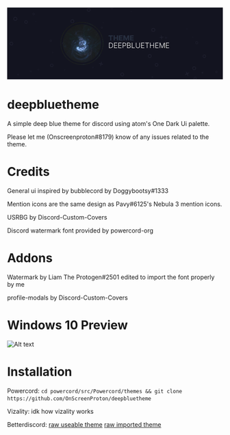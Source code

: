![Alt text](https://raw.githubusercontent.com/OnscreenProton/deepbluetheme/main/assets/banner.png)

# deepbluetheme

A simple deep blue theme for discord using atom's One Dark Ui palette.

Please let me (Onscreenproton#8179) know of any issues related to the theme.

# Credits
General ui inspired by bubblecord by Doggybootsy#1333

Mention icons are the same design as Pavy#6125's Nebula 3 mention icons.

USRBG by Discord-Custom-Covers

Discord watermark font provided by powercord-org

# Addons
Watermark by Liam The Protogen#2501 edited to import the font properly by me

profile-modals by Discord-Custom-Covers

# Windows 10 Preview
![Alt text](https://i.imgur.com/ZQcnKbm.png?raw=true)

# Installation
Powercord: 
```cd powercord/src/Powercord/themes && git clone https://github.com/OnScreenProton/deepbluetheme```

Vizality:
idk how vizality works

Betterdiscord:
[raw useable theme](https://raw.githubusercontent.com/OnscreenProton/deepbluetheme/main/Compiled_CSS/deepblue.theme.css)
[raw imported theme](https://raw.githubusercontent.com/OnscreenProton/deepbluetheme/main/Compiled_CSS/deepblueimport.css)

